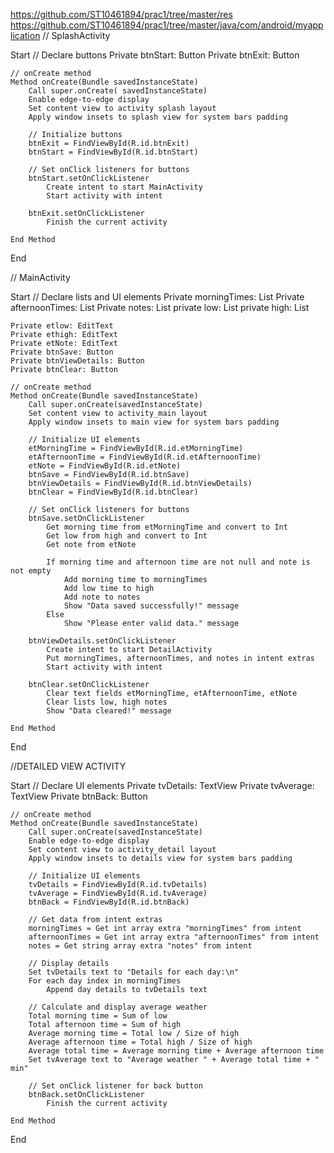 https://github.com/ST10461894/prac1/tree/master/res
https://github.com/ST10461894/prac1/tree/master/java/com/android/myapplication
// SplashActivity

Start
    // Declare buttons
    Private btnStart: Button
    Private btnExit: Button

    // onCreate method
    Method onCreate(Bundle savedInstanceState)
        Call super.onCreate( savedInstanceState)
        Enable edge-to-edge display
        Set content view to activity splash layout
        Apply window insets to splash view for system bars padding

        // Initialize buttons
        btnExit = FindViewById(R.id.btnExit)
        btnStart = FindViewById(R.id.btnStart)

        // Set onClick listeners for buttons
        btnStart.setOnClickListener
            Create intent to start MainActivity
            Start activity with intent

        btnExit.setOnClickListener
            Finish the current activity

    End Method

End 


// MainActivity

Start
    // Declare lists and UI elements
    Private morningTimes: List<Int>
    Private afternoonTimes: List<Int>
    Private notes: List<String>
    private low: List<String>
    private high: List<String>

    Private etlow: EditText
    Private ethigh: EditText
    Private etNote: EditText
    Private btnSave: Button
    Private btnViewDetails: Button
    Private btnClear: Button

    // onCreate method
    Method onCreate(Bundle savedInstanceState)
        Call super.onCreate(savedInstanceState)
        Set content view to activity_main layout
        Apply window insets to main view for system bars padding

        // Initialize UI elements
        etMorningTime = FindViewById(R.id.etMorningTime)
        etAfternoonTime = FindViewById(R.id.etAfternoonTime)
        etNote = FindViewById(R.id.etNote)
        btnSave = FindViewById(R.id.btnSave)
        btnViewDetails = FindViewById(R.id.btnViewDetails)
        btnClear = FindViewById(R.id.btnClear)

        // Set onClick listeners for buttons
        btnSave.setOnClickListener
            Get morning time from etMorningTime and convert to Int
            Get low from high and convert to Int
            Get note from etNote

            If morning time and afternoon time are not null and note is not empty
                Add morning time to morningTimes
                Add low time to high
                Add note to notes
                Show "Data saved successfully!" message
            Else
                Show "Please enter valid data." message

        btnViewDetails.setOnClickListener
            Create intent to start DetailActivity
            Put morningTimes, afternoonTimes, and notes in intent extras
            Start activity with intent

        btnClear.setOnClickListener
            Clear text fields etMorningTime, etAfternoonTime, etNote
            Clear lists low, high notes
            Show "Data cleared!" message

    End Method

End 


//DETAILED VIEW ACTIVITY

Start
    // Declare UI elements
    Private tvDetails: TextView
    Private tvAverage: TextView
    Private btnBack: Button

    // onCreate method
    Method onCreate(Bundle savedInstanceState)
        Call super.onCreate(savedInstanceState)
        Enable edge-to-edge display
        Set content view to activity_detail layout
        Apply window insets to details view for system bars padding

        // Initialize UI elements
        tvDetails = FindViewById(R.id.tvDetails)
        tvAverage = FindViewById(R.id.tvAverage)
        btnBack = FindViewById(R.id.btnBack)

        // Get data from intent extras
        morningTimes = Get int array extra "morningTimes" from intent
        afternoonTimes = Get int array extra "afternoonTimes" from intent
        notes = Get string array extra "notes" from intent

        // Display details
        Set tvDetails text to "Details for each day:\n"
        For each day index in morningTimes
            Append day details to tvDetails text

        // Calculate and display average weather
        Total morning time = Sum of low
        Total afternoon time = Sum of high
        Average morning time = Total low / Size of high
        Average afternoon time = Total high / Size of high
        Average total time = Average morning time + Average afternoon time
        Set tvAverage text to "Average weather " + Average total time + " min"

        // Set onClick listener for back button
        btnBack.setOnClickListener
            Finish the current activity

    End Method

End 

